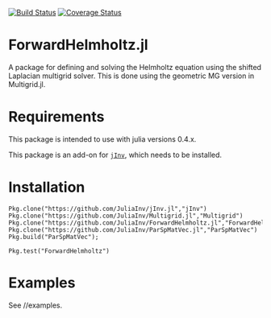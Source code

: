 [![Build Status](https://travis-ci.org/JuliaInv/ForwardHelmholtz.jl.svg?branch=master)](https://travis-ci.org/JuliaInv/ForwardHelmholtz.jl)
[![Coverage Status](https://coveralls.io/repos/github/JuliaInv/ForwardHelmholtz.jl/badge.svg?branch=master)](https://coveralls.io/github/JuliaInv/ForwardHelmholtz.jl?branch=master)

# ForwardHelmholtz.jl
A package for defining and solving the Helmholtz equation using the shifted Laplacian multigrid solver. 
This is done using the geometric MG version in Multigrid.jl.

# Requirements

This package is intended to use with julia versions 0.4.x.

This package is an add-on for [`jInv`](https://github.com/JuliaInv/jInv.jl), which needs to be installed. 

# Installation

```
Pkg.clone("https://github.com/JuliaInv/jInv.jl","jInv")
Pkg.clone("https://github.com/JuliaInv/Multigrid.jl","Multigrid")
Pkg.clone("https://github.com/JuliaInv/ForwardHelmholtz.jl","ForwardHelmholtz")
Pkg.clone("https://github.com/JuliaInv/ParSpMatVec.jl","ParSpMatVec")
Pkg.build("ParSpMatVec");

Pkg.test("ForwardHelmholtz")
```

# Examples
See //examples.
